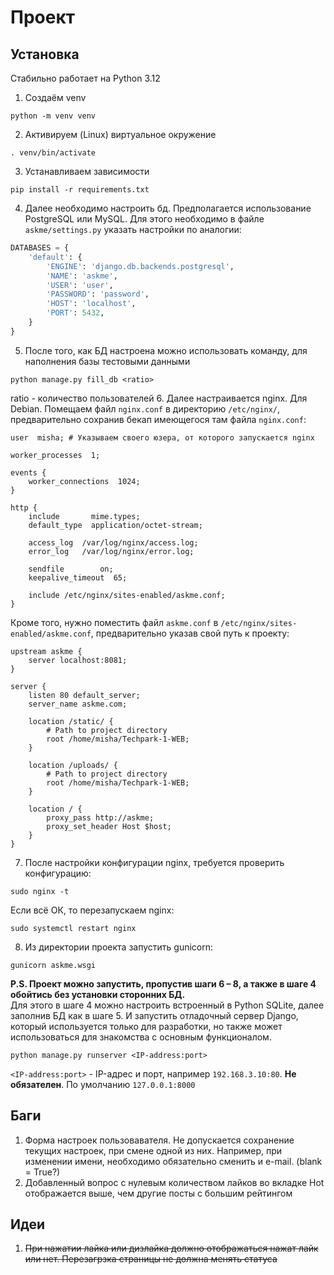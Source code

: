 # Проект

## Установка
Стабильно работает на Python 3.12
1. Создаём venv
```
python -m venv venv
```
2. Активируем (Linux) виртуальное окружение
```
. venv/bin/activate
```
3. Устанавливаем зависимости
```
pip install -r requirements.txt
```
4. Далее необходимо настроить бд. Предполагается использование PostgreSQL или MySQL. Для этого необходимо в файле
`askme/settings.py` указать настройки по аналогии:
```python
DATABASES = {
    'default': {
        'ENGINE': 'django.db.backends.postgresql',
        'NAME': 'askme',
        'USER': 'user',
        'PASSWORD': 'password',
        'HOST': 'localhost',
        'PORT': 5432,
    }
}
```   
5. После того, как БД настроена можно использовать команду, для наполнения базы тестовыми данными
```
python manage.py fill_db <ratio>
```
ratio - количество пользователей
6. Далее настраивается nginx. Для Debian. Помещаем файл `nginx.conf` в директорию `/etc/nginx/`, предварительно сохранив
бекап имеющегося там файла `nginx.conf`:
```nginx
user  misha; # Указываем своего юзера, от которого запускается nginx

worker_processes  1;

events {
    worker_connections  1024;
}

http {
    include       mime.types;
    default_type  application/octet-stream;

    access_log  /var/log/nginx/access.log;
    error_log   /var/log/nginx/error.log;

    sendfile        on;
    keepalive_timeout  65;

    include /etc/nginx/sites-enabled/askme.conf;
}
```
Кроме того, нужно поместить файл `askme.conf` в `/etc/nginx/sites-enabled/askme.conf`, предварительно указав свой путь
к проекту:
```nginx
upstream askme {
    server localhost:8081;
}

server {
    listen 80 default_server;
    server_name askme.com;
	    
    location /static/ {
    	# Path to project directory
    	root /home/misha/Techpark-1-WEB;
    }
    
    location /uploads/ {
    	# Path to project directory
    	root /home/misha/Techpark-1-WEB;
    }

    location / {
        proxy_pass http://askme;
        proxy_set_header Host $host;
    }
}
```
7. После настройки конфигурации nginx, требуется проверить конфигурацию:
```
sudo nginx -t
```
Если всё ОК, то перезапускаем nginx:
```
sudo systemctl restart nginx
```
8. Из директории проекта запустить gunicorn:
```
gunicorn askme.wsgi
```
**P.S. Проект можно запустить, пропустив шаги 6 – 8, а также в шаге 4 обойтись без установки сторонних БД.**  
Для этого в шаге 4 можно  настроить встроенный в Python SQLite, далее заполнив БД как в шаге 5. И запустить отладочный
сервер Django, который используется только для разработки, но также может использоваться для знакомства с основным функционалом.
```
python manage.py runserver <IP-address:port>
```
`<IP-address:port>` - IP-адрес и порт, например `192.168.3.10:80`. **Не обязателен**. По умолчанию `127.0.0.1:8000`

## Баги

1. Форма настроек пользовавателя. Не допускается сохранение текущих настроек, при смене одной из них. Например, при изменении имени, необходимо обязательно сменить и e-mail.
   (blank = True?)
2. Добавленный вопрос с нулевым количеством лайков во вкладке Hot отображается выше, чем другие посты с большим рейтингом
## Идеи
1. ~~При нажатии лайка или дизлайка должно отображаться нажат лайк или нет. Перезагрзка страницы не должна менять статуса~~
